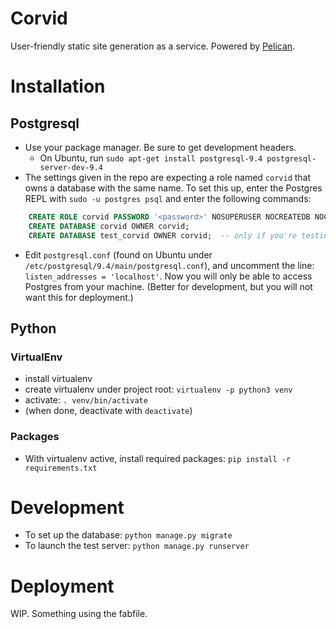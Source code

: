 # Corvid

User-friendly static site generation as a service. Powered by [Pelican](http://blog.getpelican.com/).

# Installation

## Postgresql
- Use your package manager. Be sure to get development headers.
  + On Ubuntu, run `sudo apt-get install postgresql-9.4 postgresql-server-dev-9.4`
- The settings given in the repo are expecting a role named `corvid` that owns
  a database with the same name. To set this up, enter the Postgres REPL with
  `sudo -u postgres psql` and enter the following commands:

```sql
    CREATE ROLE corvid PASSWORD '<password>' NOSUPERUSER NOCREATEDB NOCREATEROLE INHERIT LOGIN;
    CREATE DATABASE corvid OWNER corvid;
    CREATE DATABASE test_corvid OWNER corvid;  -- only if you're testing
```

- Edit `postgresql.conf` (found on Ubuntu under `/etc/postgresql/9.4/main/postgresql.conf`),
  and uncomment the line: `listen_addresses = 'localhost'`. Now you will only be
  able to access Postgres from your machine. (Better for development, but you
  will not want this for deployment.)

## Python
### VirtualEnv
- install virtualenv
- create virtualenv under project root: `virtualenv -p python3 venv`
- activate: `. venv/bin/activate`
- (when done, deactivate with `deactivate`)

### Packages
- With virtualenv active, install required packages:
  `pip install -r requirements.txt`

# Development
- To set up the database: `python manage.py migrate`
- To launch the test server: `python manage.py runserver`

# Deployment
WIP. Something using the fabfile.
